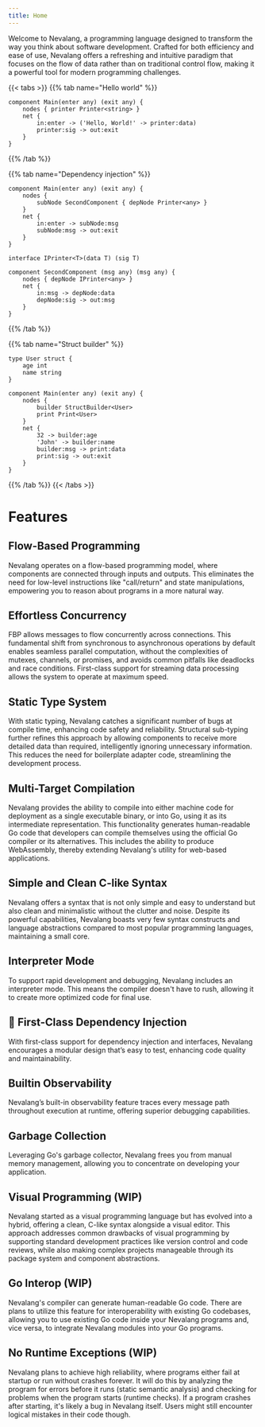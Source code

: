 ```yaml
---
title: Home
---
```


Welcome to Nevalang, a programming language designed to transform the way you think about software development. Crafted for both efficiency and ease of use, Nevalang offers a refreshing and intuitive paradigm that focuses on the flow of data rather than on traditional control flow, making it a powerful tool for modern programming challenges.

{{< tabs >}}
{{% tab name="Hello world" %}}

```neva
component Main(enter any) (exit any) {
	nodes { printer Printer<string> }
	net {
		in:enter -> ('Hello, World!' -> printer:data)
		printer:sig -> out:exit
	}
}
```

{{% /tab %}}

{{% tab name="Dependency injection" %}}

```neva
component Main(enter any) (exit any) {
    nodes {
        subNode SecondComponent { depNode Printer<any> }
    }
    net {
        in:enter -> subNode:msg
        subNode:msg -> out:exit
    }
}

interface IPrinter<T>(data T) (sig T)

component SecondComponent (msg any) (msg any) {
    nodes { depNode IPrinter<any> }
    net {
        in:msg -> depNode:data
        depNode:sig -> out:msg
    }
}
```

{{% /tab %}}

{{% tab name="Struct builder" %}}

```neva
type User struct {
    age int
    name string
}

component Main(enter any) (exit any) {
    nodes {
        builder StructBuilder<User>
        print Print<User>
    }
    net {
        32 -> builder:age
        'John' -> builder:name
        builder:msg -> print:data
        print:sig -> out:exit
    }
}
```

{{% /tab %}}
{{< /tabs >}}

# Features

## Flow-Based Programming

Nevalang operates on a flow-based programming model, where components are connected through inputs and outputs. This eliminates the need for low-level instructions like "call/return" and state manipulations, empowering you to reason about programs in a more natural way.

## Effortless Concurrency

FBP allows messages to flow concurrently across connections. This fundamental shift from synchronous to asynchronous operations by default enables seamless parallel computation, without the complexities of mutexes, channels, or promises, and avoids common pitfalls like deadlocks and race conditions. First-class support for streaming data processing allows the system to operate at maximum speed.

## Static Type System

With static typing, Nevalang catches a significant number of bugs at compile time, enhancing code safety and reliability. Structural sub-typing further refines this approach by allowing components to receive more detailed data than required, intelligently ignoring unnecessary information. This reduces the need for boilerplate adapter code, streamlining the development process.

## Multi-Target Compilation

Nevalang provides the ability to compile into either machine code for deployment as a single executable binary, or into Go, using it as its intermediate representation. This functionality generates human-readable Go code that developers can compile themselves using the official Go compiler or its alternatives. This includes the ability to produce WebAssembly, thereby extending Nevalang's utility for web-based applications.

## Simple and Clean C-like Syntax

Nevalang offers a syntax that is not only simple and easy to understand but also clean and minimalistic without the clutter and noise. Despite its powerful capabilities, Nevalang boasts very few syntax constructs and language abstractions compared to most popular programming languages, maintaining a small core.

## Interpreter Mode

To support rapid development and debugging, Nevalang includes an interpreter mode. This means the compiler doesn't have to rush, allowing it to create more optimized code for final use.

## 💉 First-Class Dependency Injection

With first-class support for dependency injection and interfaces, Nevalang encourages a modular design that’s easy to test, enhancing code quality and maintainability.

## Builtin Observability

Nevalang’s built-in observability feature traces every message path throughout execution at runtime, offering superior debugging capabilities.

## Garbage Collection

Leveraging Go's garbage collector, Nevalang frees you from manual memory management, allowing you to concentrate on developing your application.

## Visual Programming (WIP)

Nevalang started as a visual programming language but has evolved into a hybrid, offering a clean, C-like syntax alongside a visual editor. This approach addresses common drawbacks of visual programming by supporting standard development practices like version control and code reviews, while also making complex projects manageable through its package system and component abstractions.

## Go Interop (WIP)

Nevalang's compiler can generate human-readable Go code. There are plans to utilize this feature for interoperability with existing Go codebases, allowing you to use existing Go code inside your Nevalang programs and, vice versa, to integrate Nevalang modules into your Go programs.

## No Runtime Exceptions (WIP)

Nevalang plans to achieve high reliability, where programs either fail at startup or run without crashes forever. It will do this by analyzing the program for errors before it runs (static semantic analysis) and checking for problems when the program starts (runtime checks). If a program crashes after starting, it's likely a bug in Nevalang itself. Users might still encounter logical mistakes in their code though.

